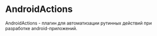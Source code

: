 # AndroidActions
AndroidActions - плагин для автоматизации рутинных действий при разработке android-приложений.
